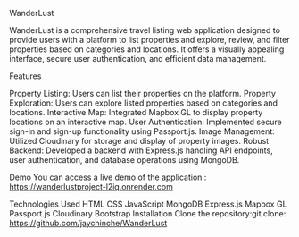 WanderLust

WanderLust is a comprehensive travel listing web application designed to provide users with a platform to list properties and explore, review, and filter properties based on categories and locations. It offers a visually appealing interface, secure user authentication, and efficient data management.

Features

Property Listing: Users can list their properties on the platform.
Property Exploration: Users can explore listed properties based on categories and locations.
Interactive Map: Integrated Mapbox GL to display property locations on an interactive map.
User Authentication: Implemented secure sign-in and sign-up functionality using Passport.js.
Image Management: Utilized Cloudinary for storage and display of property images.
Robust Backend: Developed a backend with Express.js handling API endpoints, user authentication, and database operations using MongoDB.

Demo
You can access a live demo of the application : https://wanderlustproject-l2iq.onrender.com

Technologies Used
HTML
CSS
JavaScript
MongoDB
Express.js
Mapbox GL
Passport.js
Cloudinary
Bootstrap
Installation
Clone the repository:git clone: https://github.com/jaychinche/WanderLust
